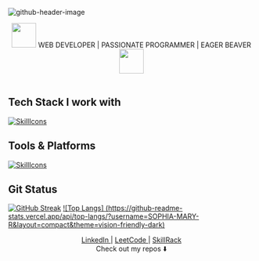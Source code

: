 ![github-header-image](https://github.com/SOPHIA-MARY-R/SOPHIA-MARY-R/assets/90767334/d7be5a7f-8890-438d-ae6c-099ab5819a30)
<div align="center"><img src="https://media.giphy.com/media/zJ3V6Ot51H8Y0/giphy.gif" width="50"> WEB DEVELOPER | PASSIONATE PROGRAMMER | EAGER BEAVER <img src="https://media.giphy.com/media/hVm2JYyoGy7MGqX4H8/giphy.gif" width="50"></div>
<br/>

## Tech Stack I work with 
[![SkillIcons](https://skillicons.dev/icons?i=c,cpp,python,java,html,css,js,bootstrap,django,flask,react,mysql,sqlite)](https://skillicons.dev)<br/>

## Tools & Platforms
[![SkillIcons](https://skillicons.dev/icons?i=vscode,git,github)](https://skillicons.dev)<br/>

## Git Status
[![GitHub Streak](http://github-readme-streak-stats.herokuapp.com?user=SOPHIA-MARY-R&theme=dark&background=000000)](https://git.io/streak-stats) [![Top Langs] (https://github-readme-stats.vercel.app/api/top-langs/?username=SOPHIA-MARY-R&layout=compact&theme=vision-friendly-dark)](https://github.com/anuraghazra/github-readme-stats)
<br />

<div id="badges" align="center">
  <a href="https://www.linkedin.com/in/sophia-mary-r-689a971ba/"> LinkedIn </a> |
  <a href="https://leetcode.com/sophia-mary-r/"> LeetCode </a> |
  <a href="https://www.skillrack.com/faces/resume.xhtml?id=306411&key=e541f870c9e7596cf2f92149bb67a033708dc034"> SkillRack </a>
</div>

<div id="repo" align="center">
  Check out my repos ⬇️
</div>
